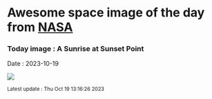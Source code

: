 
# Awesome space image of the day from [NASA](https://api.nasa.gov/)

### Today image : A Sunrise at Sunset Point
Date : 2023-10-19

![](https://apod.nasa.gov/apod/image/2310/AnnularMontagev21024.jpg)

<small>Latest update : Thu Oct 19 13:16:26 2023</small>
        